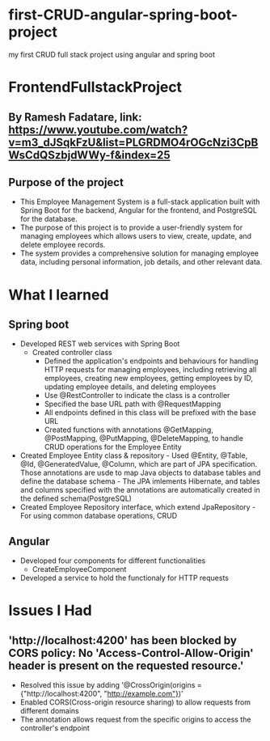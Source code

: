 # first-CRUD-angular-spring-boot-project
my first CRUD full stack project using angular and spring boot
# FrontendFullstackProject
## By Ramesh Fadatare, link: https://www.youtube.com/watch?v=m3_dJSqkFzU&list=PLGRDMO4rOGcNzi3CpBWsCdQSzbjdWWy-f&index=25
## Purpose of the project
- This Employee Management System is a full-stack application built with Spring Boot for the backend, Angular for the frontend, and PostgreSQL for the database.
- The purpose of this project is to provide a user-friendly system for managing employees which allows users to view, create, update, and delete employee records.
- The system provides a comprehensive solution for managing employee data, including personal information, job details, and other relevant data.

# What I learned
## Spring boot
- Developed REST web services with Spring Boot
    - Created controller class
        - Defined the application's endpoints and behaviours for handling HTTP requests for managing employees, including retrieving all employees, creating new employees, getting employees by ID, updating employee details, and deleting employees
        - Use @RestController to indicate the class is a controller
        - Specified the base URL path with @RequestMapping
        - All endpoints defined in this class will be prefixed with the base URL
        - Created functions with annotations @GetMapping, @PostMapping, @PutMapping, @DeleteMapping, to handle CRUD operations for the Employee Entity
- Created Employee Entity class & repository
        - Used @Entity, @Table, @Id, @GeneratedValue, @Column, which are part of JPA specification. Those annotations are usde to map Java objects to database tables and define the database schema
        - The JPA imlements Hibernate, and tables and columns specified with the annotations are automatically created in the defined schema(PostgreSQL)
- Created Employee Repository interface, which extend JpaRepository
        - For using common database operations, CRUD

## Angular
- Developed four components for different functionalities
    - CreateEmployeeComponent
- Developed a service to hold the functionaly for HTTP requests


# Issues I Had
## 'http://localhost:4200' has been blocked by CORS policy: No 'Access-Control-Allow-Origin' header is present on the requested resource.'
- Resolved this issue by adding '@CrossOrigin(origins = {"http://localhost:4200", "http://example.com"})'
- Enabled CORS(Cross-origin resource sharing) to allow requests from different domains
- The annotation allows request from the specific origins to access the controller's endpoint
